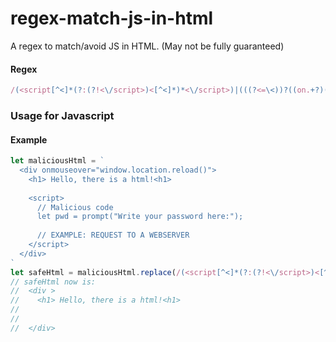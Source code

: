 # regex-match-js-in-html
A regex to match/avoid JS in HTML. (May not be fully guaranteed)

#### Regex
~~~js
/(<script[^<]*(?:(?!<\/script>)<[^<]*)*<\/script>)|(((?<=\<))?((on.+?)([ ]+)?=([ ]+)?["']?((?:.(?!["']?\s+(?:\S+)=|[>"']))+.)["']?)((?=\>))?)|(on.+?)\w+/gi
~~~

### Usage for Javascript
#### Example
~~~js
let maliciousHtml = `
  <div onmouseover="window.location.reload()">
    <h1> Hello, there is a html!<h1>
    
    <script>
      // Malicious code
      let pwd = prompt("Write your password here:");
      
      // EXAMPLE: REQUEST TO A WEBSERVER
    </script>
  </div>
`
let safeHtml = maliciousHtml.replace(/(<script[^<]*(?:(?!<\/script>)<[^<]*)*<\/script>)|(((?<=\<))?((on.+?)([ ]+)?=([ ]+)?["']?((?:.(?!["']?\s+(?:\S+)=|[>"']))+.)["']?)((?=\>))?)|(on.+?)\w+/gi, "")
// safeHtml now is:
//  <div >
//    <h1> Hello, there is a html!<h1>
//    
//    
//  </div>

~~~
